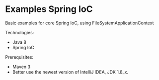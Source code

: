 # Examples Spring IoC

Basic examples for core Spring IoC, using FileSystemApplicationContext

Technologies:
- Java 8
- Spring IoC

Prerequisites:
- Maven 3
- Better use the newest version of IntelliJ IDEA, JDK 1.8_x.
